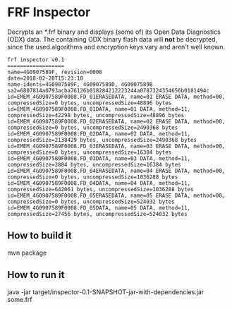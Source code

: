 # FRF Inspector

Decrypts an *.frf binary and displays (some of) its Open Data Diagnostics (ODX) data. The containing ODX binary flash data
 will **not** be decrypted, since the used algorithms and encryption keys vary and aren't well known.

```
frf inspector v0.1
==================
name=4G0907589F, revision=0008
date=2018-02-28T15:23:10
name-idents=4G0907589F, 4G0907589D, 4G0907589B
sa2=6807814a0793acba76126b018284212223244a0787324354656b0181494c
id=EMEM_4G0907589F0008.FD_01ERASEDATA, name=01 ERASE DATA, method=00, compressedSize=0 bytes, uncompressedSize=48896 bytes
id=EMEM_4G0907589F0008.FD_01DATA, name=01 DATA, method=11, compressedSize=42298 bytes, uncompressedSize=48896 bytes
id=EMEM_4G0907589F0008.FD_02ERASEDATA, name=02 ERASE DATA, method=00, compressedSize=0 bytes, uncompressedSize=2490368 bytes
id=EMEM_4G0907589F0008.FD_02DATA, name=02 DATA, method=11, compressedSize=2138429 bytes, uncompressedSize=2490368 bytes
id=EMEM_4G0907589F0008.FD_03ERASEDATA, name=03 ERASE DATA, method=00, compressedSize=0 bytes, uncompressedSize=16384 bytes
id=EMEM_4G0907589F0008.FD_03DATA, name=03 DATA, method=11, compressedSize=2884 bytes, uncompressedSize=16384 bytes
id=EMEM_4G0907589F0008.FD_04ERASEDATA, name=04 ERASE DATA, method=00, compressedSize=0 bytes, uncompressedSize=1036288 bytes
id=EMEM_4G0907589F0008.FD_04DATA, name=04 DATA, method=11, compressedSize=642061 bytes, uncompressedSize=1036288 bytes
id=EMEM_4G0907589F0008.FD_05ERASEDATA, name=05 ERASE DATA, method=00, compressedSize=0 bytes, uncompressedSize=524032 bytes
id=EMEM_4G0907589F0008.FD_05DATA, name=05 DATA, method=11, compressedSize=27456 bytes, uncompressedSize=524032 bytes
```
 
## How to build it

mvn package

## How to run it

java -jar target/inspector-0.1-SNAPSHOT-jar-with-dependencies.jar some.frf
